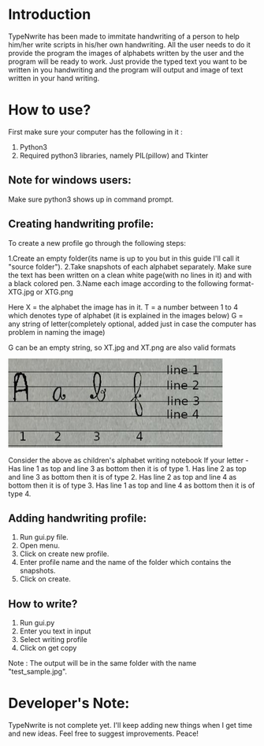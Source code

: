 # Introduction

TypeNwrite has been made to immitate handwriting of a person to help him/her write scripts in his/her own handwriting.
All the user needs to do it provide the program the images of alphabets written by the user and the program will be ready to work.
Just provide the typed text you want to be written in you handwriting and the program will output and image of text written in your hand writing.

# How to use?

First make sure your computer has the following in it :
1. Python3
2. Required python3 libraries, namely PIL(pillow) and Tkinter

## Note for windows users: 
Make sure python3 shows up in command prompt.

## Creating handwriting profile:
To create a new profile go through the following steps:

1.Create an empty folder(its name is up to you but in this guide I'll call it "source folder").
2.Take snapshots of each alphabet separately. Make sure the text has been written on a clean white page(with no lines in it) and with a black colored pen.
3.Name each image according to the following format-
  XTG.jpg or XTG.png
  
  Here
  X = the alphabet the image has in it.
  T = a number between 1 to 4 which denotes type of alphabet (it is explained in the images below)
  G = any string of letter(completely optional, added just in case the computer has problem in naming the image)
  
  G can be an empty string, so XT.jpg and XT.png are also valid formats
  
  ![lines](https://github.com/AnuragS13/TypeNwrite/blob/main/Letter_types.jpg)
  
  Consider the above as children's alphabet writing notebook
  If your letter -
  Has line 1 as top and line 3 as bottom then it is of type 1.
  Has line 2 as top and line 3 as bottom then it is of type 2.
  Has line 2 as top and line 4 as bottom then it is of type 3.
  Has line 1 as top and line 4 as bottom then it is of type 4.
  
  
## Adding handwriting profile:
1. Run gui.py file.
2. Open menu.
3. Click on create new profile.
4. Enter profile name and the name of the folder which contains the snapshots.
5. Click on create.

## How to write?
1. Run gui.py
2. Enter you text in input
3. Select writing profile
4. Click on get copy

Note : The output will be in the same folder with the name "test_sample.jpg".

# Developer's Note:

TypeNwrite is not complete yet. I'll keep adding new things when I get time and new ideas.
Feel free to suggest improvements.
Peace!
